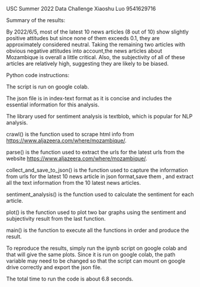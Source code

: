 USC Summer 2022 Data Challenge 
Xiaoshu Luo 9541629716

Summary of the results: 

By 2022/6/5, most of the latest 10 news articles (8 out of 10) show slightly positive attitudes but since none of them exceeds 0.1, they are approximately considered neutral. Taking the remaining two articles with obvious negative attitudes into account,the news articles about Mozambique is overall a little critical. Also, the subjectivity of all of these articles are relatively high, suggesting they are likely to be biased. 


Python code instructions:

The script is run on google colab.

The json file is in index-text format as it is concise and includes the essential information for this analysis. 

The library used for sentiment analysis is textblob, which is popular for NLP analysis. 

crawl() is the function used to scrape html info from https://www.aljazeera.com/where/mozambique/.

parse() is the function used to extract the urls for the latest urls from the website https://www.aljazeera.com/where/mozambique/. 

collect_and_save_to_json() is the function used to capture the information from urls for the latest 10 news article in json format,save them , and extract all the text information from the 10 latest news articles.

sentiment_analysis() is the function used to calculate the sentiment for each article. 

plot() is the function used to plot two bar graphs using the sentiment and subjectivity result from the last function. 

main() is the function to execute all the functions in order and produce the result. 

To reproduce the results, simply run the ipynb script on google colab and that will give the same plots. Since it is run on google colab, the path variable may need to be changed so that the script can mount on google drive correctly and export the json file. 

The total time to run the code is about 6.8 seconds.










